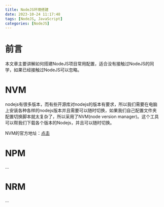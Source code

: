```yaml
---
title: NodeJS环境搭建
date: 2023-10-24 11:17:48
tags: [NodeJS, JavaScript]
categories: [NodeJS]
---
```


# 前言
本文章主要讲解如何搭建NodeJS项目常用配置，适合没有接触过NodeJS的同学，如果已经接触过NodeJS可以忽略。

# NVM
nodejs有很多版本，而有些开源库对nodejs的版本有要求，所以我们需要在电脑上安装各种各样的nodejs版本并且需要可以随时切换，如果我们自己配置文件夹配置切换脚本就太复杂了，所以采用了NVM(node version manager)。这个工具可以帮我们下载各个版本的Nodejs，并且可以随时切换。

NVM的官方地址：[点击](https://github.com/nvm-sh/nvm)

# NPM
...
# NRM
...


